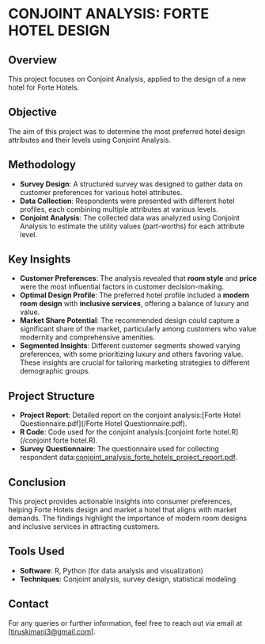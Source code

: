 # CONJOINT ANALYSIS: FORTE HOTEL DESIGN

## Overview
This project focuses on Conjoint Analysis, applied to the design of a new hotel for Forte Hotels.

## Objective
The aim of this project was to determine the most preferred hotel design attributes and their levels using Conjoint Analysis.

## Methodology
- **Survey Design**: A structured survey was designed to gather data on customer preferences for various hotel attributes.
- **Data Collection**: Respondents were presented with different hotel profiles, each combining multiple attributes at various levels.
- **Conjoint Analysis**: The collected data was analyzed using Conjoint Analysis to estimate the utility values (part-worths) for each attribute level.

## Key Insights
- **Customer Preferences**: The analysis revealed that **room style** and **price** were the most influential factors in customer decision-making.
- **Optimal Design Profile**: The preferred hotel profile included a **modern room design** with **inclusive services**, offering a balance of luxury and value.
- **Market Share Potential**: The recommended design could capture a significant share of the market, particularly among customers who value modernity and comprehensive amenities.
- **Segmented Insights**: Different customer segments showed varying preferences, with some prioritizing luxury and others favoring value. These insights are crucial for tailoring marketing strategies to different demographic groups.

## Project Structure
- **Project Report**: Detailed report on the conjoint analysis:[Forte Hotel Questionnaire.pdf](/Forte Hotel Questionnaire.pdf).
- **R Code**: Code used for the conjoint analysis:[conjoint forte hotel.R](/conjoint forte hotel.R).
- **Survey Questionnaire**: The questionnaire used for collecting respondent data:[conjoint_analysis_forte_hotels_project_report.pdf](/conjoint_analysis_forte_hotels_project_report.pdf).

## Conclusion
This project provides actionable insights into consumer preferences, helping Forte Hotels design and market a hotel that aligns with market demands. The findings highlight the importance of modern room designs and inclusive services in attracting customers.

## Tools Used
- **Software**: R, Python (for data analysis and visualization)
- **Techniques**: Conjoint analysis, survey design, statistical modeling
  
## Contact
For any queries or further information, feel free to reach out via email at [tiruskimani3@gmail.com].

